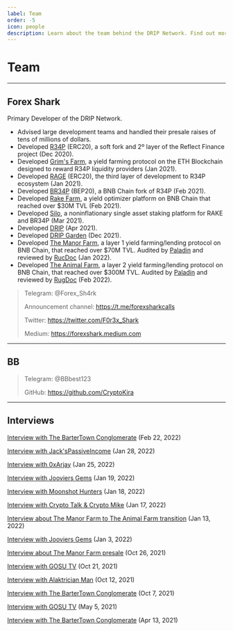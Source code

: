 ```yaml
---
label: Team
order: -5
icon: people
description: Learn about the team behind the DRIP Network. Find out more about all the projects of Forex Shark and BB. Watch previous interviews.
---
```


# Team
---
## Forex Shark
Primary Developer of the DRIP Network.
- Advised large development teams and handled their presale raises of tens of millions of dollars.
- Developed [R34P](https://web.archive.org/web/20210626114433/https://r34p.finance/) (ERC20), a soft fork and 2º layer of the Reflect Finance project (Dec 2020).
- Developed [Grim's Farm](https://web.archive.org/web/20210614122936/https://gr1m.finance/#/), a yield farming protocol on the ETH Blockchain designed to reward R34P liquidity providers (Jan 2021).
- Developed [RAGE](https://web.archive.org/web/20210112172432/https://forexshark.medium.com/rage-first-ever-smart-auto-farming-protocol-55a2147d80cb) (ERC20), the third layer of development to R34P ecosystem (Jan 2021).
- Developed [BR34P](https://br34p.finance) (BEP20), a BNB Chain fork of R34P (Feb 2021).
- Developed [Rake Farm](https://farm.br34p.finance), a yield optimizer platform on BNB Chain that reached over $30M TVL (Feb 2021).
- Developed [Silo](https://silo.br34p.finance), a noninflationary single asset staking platform for RAKE and BR34P (Mar 2021).
- Developed [DRIP](https://drip.community) (Apr 2021).
- Developed [DRIP Garden](https://theanimal.farm/garden) (Dec 2021).
- Developed [The Manor Farm](https://themanor.farm), a layer 1 yield farming/lending protocol on BNB Chain, that reached over $70M TVL. Audited by [Paladin](https://paladinsec.co/projects/manorfarm/) and reviewed by [RucDoc](https://rugdoc.io/project/the-manor-farm/) (Jan 2022).
- Developed [The Animal Farm](https://theanimal.farm), a layer 2 yield farming/lending protocol on BNB Chain, that reached over $300M TVL. Audited by [Paladin](https://paladinsec.co/projects/animal-farm/) and reviewed by [RugDoc](https://rugdoc.io/project/the-animal-farm/) (Feb 2022).

>Telegram: @Forex_Sh4rk
>
>Announcement channel: https://t.me/forexsharkcalls
>
>Twitter: https://twitter.com/F0r3x_Shark
>
>Medium: https://forexshark.medium.com


---
## BB

>Telegram: @BBbest123
>
>GitHub: https://github.com/CryptoKira

---

## Interviews

[Interview with The BarterTown Conglomerate](https://www.youtube.com/watch?v=v99svXJ_FVY) (Feb 22, 2022)

[Interview with Jack'sPassiveIncome](https://www.youtube.com/watch?v=6HZCINoFZBE) (Jan 28, 2022)

[Interview with 0xArjay](https://www.youtube.com/watch?v=gqoJdUtwof0) (Jan 25, 2022)

[Interview with Jooviers Gems](https://www.youtube.com/watch?v=JDW7kQKs7_E) (Jan 19, 2022)

[Interview with Moonshot Hunters](https://www.youtube.com/watch?v=KN_N7-wyOiE) (Jan 18, 2022)

[Interview with Crypto Talk & Crypto Mike](https://www.youtube.com/watch?v=z_ubLu477Mw) (Jan 17, 2022)

[Interview about The Manor Farm to The Animal Farm transition](https://www.youtube.com/watch?v=LT5GFi-CN8Q) (Jan 13, 2022)

[Interview with Jooviers Gems](https://www.youtube.com/watch?v=bX3TZJBYVEc) (Jan 3, 2022)

[Interview about The Manor Farm presale](https://www.youtube.com/watch?v=ojUZXZwlVHw) (Oct 26, 2021)

[Interview with GOSU TV](https://www.youtube.com/watch?v=zpHVU18TzQY) (Oct 21, 2021)

[Interview with Alaktrician Man](https://www.youtube.com/watch?v=odNVW1ptyfo) (Oct 12, 2021)

[Interview with The BarterTown Conglomerate](https://www.youtube.com/watch?v=uQNR7BcHZpg) (Oct 7, 2021)

[Interview with GOSU TV](https://www.youtube.com/watch?v=rHtpoG-FrRc) (May 5, 2021)

[Interview with The BarterTown Conglomerate](https://www.youtube.com/watch?v=q8SHLfXMzEU) (Apr 13, 2021)
